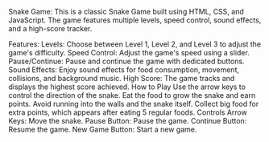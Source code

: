 Snake Game:
This is a classic Snake Game built using HTML, CSS, and JavaScript. The game features multiple levels, speed control, sound effects, and a high-score tracker.

Features:
Levels: Choose between Level 1, Level 2, and Level 3 to adjust the game's difficulty.
Speed Control: Adjust the game's speed using a slider.
Pause/Continue: Pause and continue the game with dedicated buttons.
Sound Effects: Enjoy sound effects for food consumption, movement, collisions, and background music.
High Score: The game tracks and displays the highest score achieved.
How to Play
Use the arrow keys to control the direction of the snake.
Eat the food to grow the snake and earn points.
Avoid running into the walls and the snake itself.
Collect big food for extra points, which appears after eating 5 regular foods.
Controls
Arrow Keys: Move the snake.
Pause Button: Pause the game.
Continue Button: Resume the game.
New Game Button: Start a new game.
